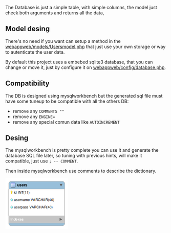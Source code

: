 
The Database is just a simple table, with simple columns, 
the model just check both arguments and returns all the data, 

## Model desing

There's no need if you want can setup a method in the [webappweb/models/Usersmodel.php](../webappweb/models/Usersmodel.php) 
that just use your own storage or way to autenticate the user data.

By default this project uses a embebed sqlite3 database, that you can 
change or move it, just by configure it on [webappweb/config/database.php](../webappweb/config/database.php).

## Compatibility

The DB is designed using mysqlworkbench but the generated sql file 
must have some tuneup to be compatible with all the others DB:

* remove any `COMMENTS ""`
* remove any `ENGINE=`
* remove any special comun data like `AUTOINCREMENT`

## Desing

The mysqlworkbench is pretty complete you can use it and generate 
the database SQL file later, so tuning with previous hints, 
will make it compatible, just use `; -- COMMENT`.

Then inside mysqlworkbench use comments to describe the dictionary.

![](codeigniter.png)
